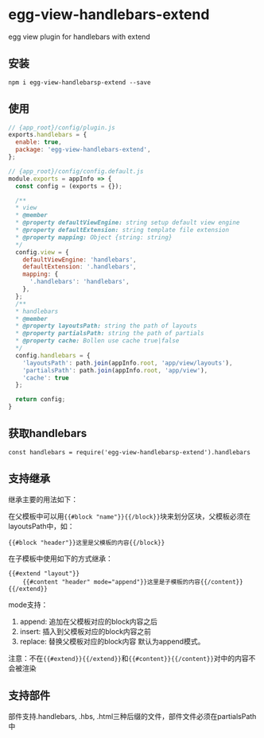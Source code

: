 # egg-view-handlebars-extend
egg view plugin for handlebars with extend

## 安装

`npm i egg-view-handlebarsp-extend --save`

## 使用

```js
// {app_root}/config/plugin.js
exports.handlebars = {
  enable: true,
  package: 'egg-view-handlebars-extend',
};
```

```js
// {app_root}/config/config.default.js
module.exports = appInfo => {
  const config = (exports = {});

  /**
  * view
  * @member
  * @property defaultViewEngine: string setup default view engine
  * @property defaultExtension: string template file extension
  * @property mapping: Object {string: string}
  */
  config.view = {
    defaultViewEngine: 'handlebars',
    defaultExtension: '.handlebars',
    mapping: {
      '.handlebars': 'handlebars',
    },
  };
  /**
  * handlebars
  * @member
  * @property layoutsPath: string the path of layouts
  * @property partialsPath: string the path of partials
  * @property cache: Bollen use cache true|false
  */
  config.handlebars = {
    'layoutsPath': path.join(appInfo.root, 'app/view/layouts'),
    'partialsPath': path.join(appInfo.root, 'app/view'),
    'cache': true
  };

  return config;
}
```
## 获取handlebars

`const handlebars = require('egg-view-handlebarsp-extend').handlebars`


## 支持继承
继承主要的用法如下：

在父模板中可以用`{{#block "name"}}{{/block}}`块来划分区块，父模板必须在layoutsPath中，如：

    {{#block "header"}}这里是父模板的内容{{/block}}

在子模板中使用如下的方式继承：

    {{#extend "layout"}}
        {{#content "header" mode="append"}}这里是子模板的内容{{/content}}
    {{/extend}}

mode支持：

1. append: 追加在父模板对应的block内容之后
2. insert: 插入到父模板对应的block内容之前
3. replace: 替换父模板对应的block内容
默认为append模式。

注意：不在`{{#extend}}{{/extend}}`和`{{#content}}{{/content}}`对中的内容不会被渲染

## 支持部件

部件支持.handlebars, .hbs, .html三种后缀的文件，部件文件必须在partialsPath中